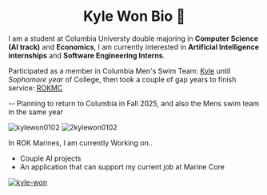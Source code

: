 <h1 align="center">Kyle Won Bio 📖 </h1>

I am a student at Columbia Universty double majoring in **Computer Science (AI track)** and **Economics**,
I am currently interested in **Artificial Intelligence internships** and **Software Engineering Interns**.

Participated as a member in Columbia Men's Swim Team: [Kyle](https://www.swimcloud.com/swimmer/902649/) until *Sophomore year* of College, then took a couple of gap years to finish service: [ROKMC](https://kookbang.dema.mil.kr/newsWeb/20231026/1/ATCE_CTGR_0050110000/view.do)

--
Planning to return to Columbia in Fall 2025, and also the Mens swim team in the same year

 <p align="left"> <img src="https://komarev.com/ghpvc/?username=kylewon0102&label=kylewon0102%20Profile%20views&color=0e75b6&style=flat" alt="kylewon0102" /> 
   <img src="https://komarev.com/ghpvc/?username=2kylewon0102&label=2kylewon0102%20Profile%20views&color=0e75b6&style=flat" alt="2kylewon0102" /> </p>

In ROK Marines, I am currently Working on..
- Couple AI projects
- An application that can support my current job at Marine Core 

<p align="left"> <a href="https://www.linkedin.com/in/kyle-won/" target="blank"><img src="https://img.shields.io/badge/LinkedIn-0077B5?style=for-the-badge&logo=linkedin&logoColor=white" alt="kyle-won" /></a> </p>

<!--
**kylewon0102/kylewon0102** is a ✨ _special_ ✨ repository because its `README.md` (this file) appears on your GitHub profile.

Here are some ideas to get you started:

- 🔭 I’m currently working on ...
- 🌱 I’m currently learning ...
- 👯 I’m looking to collaborate on ...
- 🤔 I’m looking for help with ...
- 💬 Ask me about ...
- 📫 How to reach me: ...
- 😄 Pronouns: ...
- ⚡ Fun fact: ...
-->
